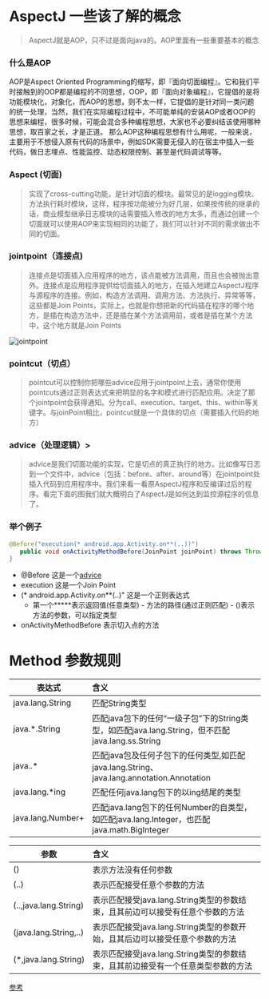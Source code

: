 # AspectJ 一些该了解的概念

> AspectJ就是AOP，只不过是面向java的。AOP里面有一些重要基本的概念

### 什么是AOP

AOP是Aspect Oriented Programming的缩写，即『面向切面编程』。它和我们平时接触到的OOP都是编程的不同思想，OOP，即『面向对象编程』，它提倡的是将功能模块化，对象化，而AOP的思想，则不太一样，它提倡的是针对同一类问题的统一处理，当然，我们在实际编程过程中，不可能单纯的安装AOP或者OOP的思想来编程，很多时候，可能会混合多种编程思想，大家也不必要纠结该使用哪种思想，取百家之长，才是正道。
那么AOP这种编程思想有什么用呢，一般来说，主要用于不想侵入原有代码的场景中，例如SDK需要无侵入的在宿主中插入一些代码，做日志埋点、性能监控、动态权限控制、甚至是代码调试等等。

### Aspect  (切面) 
 >实现了cross-cutting功能，是针对切面的模块。最常见的是logging模块、方法执行耗时模块，这样，程序按功能被分为好几层，如果按传统的继承的话，商业模型继承日志模块的话需要插入修改的地方太多，而通过创建一个切面就可以使用AOP来实现相同的功能了，我们可以针对不同的需求做出不同的切面。

 ### jointpoint（连接点)
 >连接点是切面插入应用程序的地方，该点能被方法调用，而且也会被抛出意外。连接点是应用程序提供给切面插入的地方，在插入地建立AspectJ程序与源程序的连接。例如，构造方法调用、调用方法、方法执行、异常等等，这些都是Join Points，实际上，也就是你想把新的代码插在程序的哪个地方，是插在构造方法中，还是插在某个方法调用前，或者是插在某个方法中，这个地方就是Join Points
 
 ![jointpoint](http://img.blog.csdn.net/20160523093513387)


 ### pointcut（切点）
 >pointcut可以控制你把哪些advice应用于jointpoint上去，通常你使用pointcuts通过正则表达式来把明显的名字和模式进行匹配应用。决定了那个jointpoint会获得通知。分为call、execution、target、this、within等关键字。与joinPoint相比，pointcut就是一个具体的切点（需要插入代码的地方）


 ### <span id="advice"> advice（处理逻辑）>
 >advice是我们切面功能的实现，它是切点的真正执行的地方。比如像写日志到一个文件中，advice（包括：before、after、around等）在jointpoint处插入代码到应用程序中。我们来看一看原AspectJ程序和反编译过后的程序。看完下面的图我们就大概明白了AspectJ是如何达到监控源程序的信息了。


### 举个例子
 
 ```java
@Before("execution(* android.app.Activity.on**(..))")
    public void onActivityMethodBefore(JoinPoint joinPoint) throws Throwable {
}
 ```
  + @Before  这是一个[advice](#advice)
  + execution  这是一个Join Point
  + (* android.app.Activity.on\*\*(..)" 这是一个正则表达式 
     -  第一个**\***表示返回值(任意类型) - 方法的路径(通过正则匹配) - ()表示方法的参数，可以指定类型
  +  onActivityMethodBefore 表示切入点的方法


# Method 参数规则

|  表达式 |   含义  |
|----|:-------|
|java.lang.String	| 匹配String类型
|java.*.String	    |匹配java包下的任何“一级子包”下的String类型，如匹配java.lang.String，但不匹配java.lang.ss.String
|   java..*	        |匹配java包及任何子包下的任何类型,如匹配java.lang.String、java.lang.annotation.Annotation
|java.lang.*ing	    |匹配任何java.lang包下的以ing结尾的类型
|java.lang.Number+	|匹配java.lang包下的任何Number的自类型，如匹配java.lang.Integer，也匹配java.math.BigInteger

|   参数	| 含义  |
|----|:-------|
|()	|表示方法没有任何参数
|(..)	|表示匹配接受任意个参数的方法
|(..,java.lang.String)	|表示匹配接受java.lang.String类型的参数结束，且其前边可以接受有任意个参数的方法
|(java.lang.String,..)	|表示匹配接受java.lang.String类型的参数开始，且其后边可以接受任意个参数的方法
|(*,java.lang.String)	|表示匹配接受java.lang.String类型的参数结束，且其前边接受有一个任意类型参数的方法





 [参考](http://blog.csdn.net/eclipsexys/article/details/54425414)